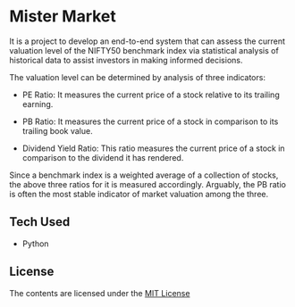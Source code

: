 # Mister Market

It is a project to develop an end-to-end system that can assess the current valuation level of the NIFTY50 benchmark index via statistical analysis of historical data to assist investors in making informed decisions.

The valuation level can be determined by analysis of three indicators:

* PE Ratio: It measures the current price of a stock relative to its trailing earning.

* PB Ratio: It measures the current price of a stock in comparison to its trailing book value.

* Dividend Yield Ratio: This ratio measures the current price of a stock in comparison to the dividend it has rendered.

Since a benchmark index is a weighted average of a collection of stocks, the above three ratios for it is measured accordingly. Arguably, the PB ratio is often the most stable indicator of market valuation among the three.

## Tech Used

* Python

## License

The contents are licensed under the [MIT License](https://opensource.org/licenses/MIT)
 

